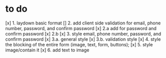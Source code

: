 # to do
[x] 1. laydown basic format
[] 2. add client side validation for email, phone number, password, and confirm password
[x]    2.a add for password and confirm password
[x]    2.b 
[x] 3. style email, phone number, password, and confirm password
[x]    3.a. general style
[x]    3.b. validation style
[x] 4. style the blocking of the entire form (image, text, form, buttons);
[x] 5. style image/contain it
[x] 6. add text to image
